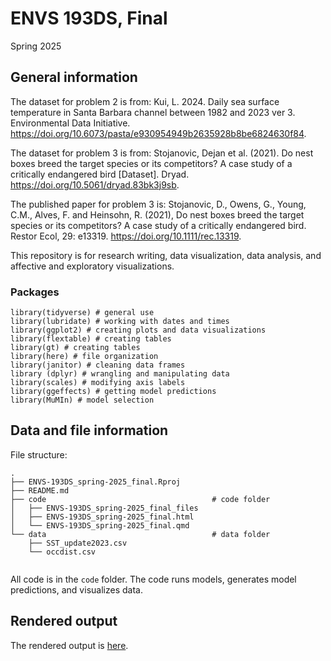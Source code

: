 # ENVS 193DS, Final

Spring 2025

## General information

The dataset for problem 2 is from: Kui, L. 2024. Daily sea surface temperature in Santa Barbara channel between 1982 and 2023 ver 3. Environmental Data Initiative. <https://doi.org/10.6073/pasta/e930954949b2635928b8be6824630f84>.


The dataset for problem 3 is from: Stojanovic, Dejan et al. (2021). Do nest boxes breed the target species or its competitors? A case study of a critically endangered bird [Dataset]. Dryad. <https://doi.org/10.5061/dryad.83bk3j9sb>.

The published paper for problem 3 is: Stojanovic, D., Owens, G., Young, C.M., Alves, F. and Heinsohn, R. (2021), Do nest boxes breed the target species or its competitors? A case study of a critically endangered bird. Restor Ecol, 29: e13319. <https://doi.org/10.1111/rec.13319>.

This repository is for research writing, data visualization, data analysis, and affective and exploratory visualizations.

### Packages

```         
library(tidyverse) # general use
library(lubridate) # working with dates and times
library(ggplot2) # creating plots and data visualizations
library(flextable) # creating tables
library(gt) # creating tables
library(here) # file organization
library(janitor) # cleaning data frames
library (dplyr) # wrangling and manipulating data
library(scales) # modifying axis labels
library(ggeffects) # getting model predictions
library(MuMIn) # model selection
```

## Data and file information

File structure:

```         
.
├── ENVS-193DS_spring-2025_final.Rproj
├── README.md
├── code                                     # code folder
│   ├── ENVS-193DS_spring-2025_final_files
│   ├── ENVS-193DS_spring-2025_final.html     
│   └── ENVS-193DS_spring-2025_final.qmd
└── data                                     # data folder
    ├── SST_update2023.csv
    └── occdist.csv
    
```

All code is in the `code` folder. The code runs models, generates model predictions, and visualizes data.

## Rendered output

The rendered output is [here](https://samantha-ross2303.github.io/ENVS-193DS_spring-2025_final/code/ENVS-193DS_spring-2025_final.html).
